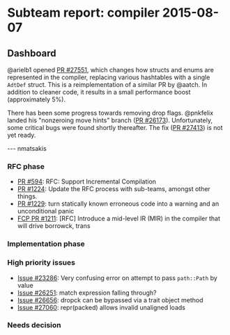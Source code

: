 # Subteam report: compiler 2015-08-07

## Dashboard

@arielb1 opened
[PR #27551](https://github.com/rust-lang/rust/pull/27551), which
changes how structs and enums are represented in the compiler,
replacing various hashtables with a single `AdtDef` struct. This is a
reimplementation of a similar PR by @aatch. In addition to cleaner
code, it results in a small performance boost (approximately 5%).

There has been some progress towards removing drop flags. @pnkfelix
landed his "nonzeroing move hints" branch
([PR #26173](https://github.com/rust-lang/rust/pull/26173)). Unfortunately,
some critical bugs were found shortly thereafter. The fix
([PR #27413](https://github.com/rust-lang/rust/pull/27413)) is not yet
ready.

--- nmatsakis

### RFC phase

- [PR #594](https://github.com/rust-lang/rfcs/pull/594):
  RFC: Support Incremental Compilation
- [PR #1224](https://github.com/rust-lang/rfcs/pull/1224):
  Update the RFC process with sub-teams, amongst other things.
- [PR #1229](https://github.com/rust-lang/rfcs/pull/1229):
  turn statically known erroneous code into a warning and an unconditional panic
- [FCP PR #1211](https://github.com/rust-lang/rfcs/pull/1211):
  [RFC] Introduce a mid-level IR (MIR) in the compiler that will drive borrowck, trans

### Implementation phase


### High priority issues

- [Issue #23286](https://github.com/rust-lang/rust/issues/23286):
  Very confusing error on attempt to pass `path::Path` by value
- [Issue #26251](https://github.com/rust-lang/rust/issues/26251):
  match expression falling through?
- [Issue #26656](https://github.com/rust-lang/rust/issues/26656):
  dropck can be bypassed via a trait object method
- [Issue #27060](https://github.com/rust-lang/rust/issues/27060):
  repr(packed) allows invalid unaligned loads

### Needs decision

